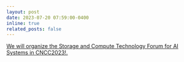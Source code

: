 ```yaml
---
layout: post
date: 2023-07-20 07:59:00-0400
inline: true
related_posts: false
---
```

<a
href="https://mp.weixin.qq.com/s/uBlCIgsb18lI898KLdfGxA">We
will organize the Storage and Compute Technology Forum for AI Systems in CNCC2023!.</a>